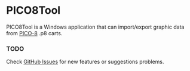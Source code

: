 # PICO8Tool
PICO8Tool is a Windows application that can import/export graphic data from  [PICO-8](http://www.lexaloffle.com/pico-8.php) .p8 carts.

### TODO
Check [GitHub Issues](https://github.com/foobit/PICO8Tool/issues) for new features or suggestions problems.